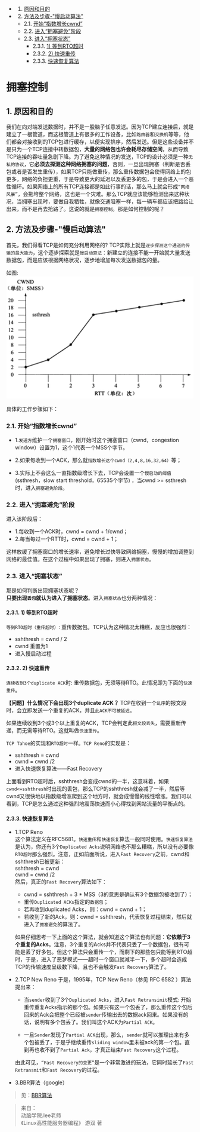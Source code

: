 <!-- vscode-markdown-toc -->
* 1. [原因和目的](#)
* 2. [方法及步骤-"慢启动算法"](#-)
	* 2.1. [开始“指数增长cwnd”](#cwnd)
	* 2.2. [进入“拥塞避免”阶段](#-1)
	* 2.3. [进入“拥塞状态”](#-1)
		* 2.3.1. [1) 等到RTO超时](#RTO)
		* 2.3.2. [2) 快速重传](#-1)
		* 2.3.3. [快速恢复算法](#-1)

<!-- vscode-markdown-toc-config
	numbering=true
	autoSave=true
	/vscode-markdown-toc-config -->
<!-- /vscode-markdown-toc -->
# 拥塞控制  
##  1. <a name=''></a>原因和目的
我们在向对端发送数据时，并不是一股脑子任意发送。因为TCP建立连接后，就是建立了一根管道，而这根管道上有很多的工作设备，比如`路由器`和`交换机`等等，他们都会对接收到的TCP包进行缓存，以便实现排序，然后发送。但是这些设备并不是只为一个TCP连接中转数据包，**大量的网络包也许会耗尽存储空间**，从而导致TCP连接的吞吐量急剧下降。为了避免这种情况的发送，TCP的设计必须是一种`无私的协议`，它**必须去探测这种网络拥塞的问题**，否则，一旦出现拥塞（判断是否丢包或者是否发生重传），如果TCP只能做重传，那么重传数据包会使得网络上的包更多，网络的负担更重，于是导致更大的延迟以及丢更多的包，于是会进入一个恶性循环。如果网络上的所有TCP连接都是如此行事的话，那么马上就会形成`“网络风暴”`，会拖垮整个网络，这也是一个灾难。那么TCP就应该能够检测出来这种状况，当拥塞出现时，要做自我牺牲，就像交通阻塞一样，每一辆车都应该把路给让出来，而不是再去抢路了。这说的就是`拥塞控制`。那是如何控制的呢？  

##  2. <a name='-'></a>方法及步骤-"慢启动算法"
首先，我们得看TCP是如何充分利用网络的? TCP实际上就是`逐步探测这个通道的传输的最大能力`，这个逐步探索就是`慢启动算法`：新建立的连接不能一开始就大量发送数据包，而是应该根据网络状况，逐步地增加每次发送数据包的量。 

如图:  
![慢启动与拥塞避免图](images/慢启动与拥塞避免.png)

具体的工作步骤如下：
###  2.1. <a name='cwnd'></a>开始“指数增长cwnd”
* 1.`发送方`维护一个`拥塞窗口`，刚开始时这个拥塞窗口（cwnd，congestion window）设置为1，这个1代表一个MSS个字节。  

* 2.如果每收到一个ACK，那么就`指数增长这个cwnd（2,4,8,16,32,64）`等；  

* 3.实际上不会这么一直指数级增长下去，TCP会设置一个`慢启动的阈值`(ssthresh，slow start threshold，65535个字节) ，当cwnd >= ssthresh时，进入`拥塞避免阶段`。

###  2.2. <a name='-1'></a>进入“拥塞避免”阶段
进入该阶段后：
* 1.每收到一个ACK时，cwnd = cwnd + 1/cwnd；
* 2.每当每过一个RTT时，cwnd = cwnd + 1；

这样放缓了拥塞窗口的增长速率，避免增长过快导致网络拥塞，慢慢的增加调整到网络的最佳值。在这个过程中如果出现了拥塞，则进入`拥塞状态`。

###  2.3. <a name='-1'></a>进入“拥塞状态”
那是如何判断出现拥塞状态呢？  
**只要出现`丢包`就认为进入了拥塞状态**。进入`拥塞状态`也分两种情况：
####  2.3.1. <a name='RTO'></a>1) 等到RTO超时  
`等到RTO超时（重传超时）`: 重传数据包。TCP认为这种情况太糟糕，反应也很强烈：
* sshthresh = cwnd / 2
* cwnd 重置为1
* 进入慢启动过程

####  2.3.2. <a name='-1'></a>2) 快速重传
`连续收到3个duplicate ACK`时: 重传数据包，无须等待RTO。此情况即为下面的`快速重传`。

**【问题】什么情况下会出现3个duplicate ACK？**
TCP在收到一个`乱序`的报文段时，会立即发送一个重复的ACK，并且`此ACK不可被延迟`。

如果连续收到3个或3个以上重复的ACK，TCP会判定此`报文段丢失`，需要重新传递，而无需等待RTO。这就叫做`快速重传`。

`TCP Tahoe`的实现和`RTO超时`一样。`TCP Reno`的实现是：
* sshthresh = cwnd
*  cwnd = cwnd /2
* 进入快速恢复算法——Fast Recovery

上面看到RTO超时后，sshthresh会变成cwnd的一半，这意味着，如果`cwnd<=sshthresh`时出现的丢包，那么TCP的sshthresh就会减了一半，然后等cwnd又很快地以指数级增涨爬到这个地方时，就会成慢慢的线性增涨。我们可以看到，TCP是怎么通过这种强烈地震荡快速而小心得找到网站流量的平衡点的。

####  2.3.3. <a name='-1'></a>快速恢复算法

* 1.TCP Reno  
这个算法定义在RFC5681。`快速重传`和`快速恢复`算法一般同时使用。`快速恢复算法`是认为，你还有3个`Duplicated Acks`说明网络也不那么糟糕，所以没有必要像`RTO超时`那么强烈。注意，正如前面所说，进入`Fast Recovery`之前，cwnd和sshthresh已被更新：  
    sshthresh = cwnd  
    cwnd = cwnd /2    
然后，真正的`Fast Recovery`算法如下： 
    * cwnd = sshthresh + 3 * MSS（3的意思是确认有3个数据包被收到了）；   
    * 重传`Duplicated ACKs`指定的`数据包`；  
    * 若再收到duplicated Acks，则：cwnd = cwnd + 1；
    * 若收到了新的Ack，则：cwnd = sshthresh，代表恢复过程结束，然后就进入了`拥塞避免`的算法了。  

    如果仔细思考一下上面的这个算法，就会知道这个算法也有问题：**它依赖于3个重复的Acks**。注意，3个重复的Acks并不代表只丢了一个数据包，很有可能是丢了好多包。但这个算法只会重传一个，而剩下的那些包只能等到RTO超时，于是，进入了恶梦模式——超时一个窗口就减半一下，多个超时会造成TCP的传输速度呈级数下降，且也不会触发`Fast Recovery`算法了。

* 2.TCP New Reno
于是，1995年，TCP New Reno（参见 RFC 6582 ）算法提出来：
    * 当`sender`收到了3个`Duplicated Acks`，进入`Fast Retransimit`模式: 开始重传重复Acks指示的那个包。如果只有这一个包丢了，那么重传这个包后回来的Ack会把整个已经被`sender`传输出去的数据ack回来。如果没有的话，说明有多个包丢了。我们叫这个ACK为`Partial ACK`。

    * 一旦`Sender`发现了`Partial ACK`出现，那么，`sender`就可以推理出来有多个包被丢了，于是乎继续重传`sliding window`里未被ack的第一个包。直到再也收不到了`Partial Ack`，才真正结束`Fast Recovery`这个过程。

    由此可见，`“Fast Recovery的变更”`是一个非常激进的玩法，它同时延长了`Fast Retransmit`和`Fast Recovery`的过程。

* 3.BBR算法（google）
> 见：[BBR算法](3.BBR算法.md)

> 来自：  
> 动脑学院.lee老师  
> 《Linux高性能服务器编程》 游双 著